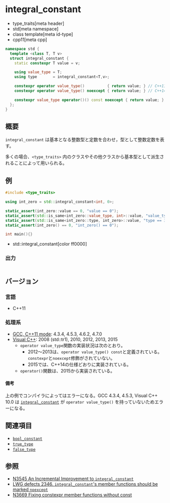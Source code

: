 # integral_constant
* type_traits[meta header]
* std[meta namespace]
* class template[meta id-type]
* cpp11[meta cpp]

```cpp
namespace std {
  template <class T, T v>
  struct integral_constant {
    static constexpr T value = v;

    using value_type = T;
    using type       = integral_constant<T,v>;

    constexpr operator value_type()          { return value; } // C++11
    constexpr operator value_type() noexcept { return value; } // C++14

    constexpr value_type operator()() const noexcept { return value; } // C++14
  };
}
```

## 概要
`integral_constant` は基本となる整数型と定数を合わせ，型として整数定数を表す。

多くの場合、`<type_traits>` 内のクラスやその他クラスから基本型として派生されることによって用いられる。


## 例
```cpp example
#include <type_traits>

using int_zero = std::integral_constant<int, 0>;

static_assert(int_zero::value == 0, "value == 0");
static_assert(std::is_same<int_zero::value_type, int>::value, "value_type == int");
static_assert(std::is_same<int_zero::type, int_zero>::value, "type == int_zero");
static_assert(int_zero() == 0, "int_zero() == 0");

int main(){}
```
* std::integral_constant[color ff0000]

### 出力
```
```

## バージョン
### 言語
- C++11

### 処理系
- [GCC, C++11 mode](/implementation.md#gcc): 4.3.4, 4.5.3, 4.6.2, 4.7.0
- [Visual C++](/implementation.md#visual_cpp): 2008 (std::tr1), 2010, 2012, 2013, 2015
	- `operator value_type`関数の実装状況は次のとおり。
		- 2012～2013は、`operator value_type() const`と定義されている。`constexpr`と`noexcept`修飾がされていない。
		- 2015では、C++14の仕様どおりに実装されている。
	- `operator()`関数は、2015から実装されている。

#### 備考
上の例でコンパイラによってはエラーになる。GCC 4.3.4, 4.5.3, Visual C++ 10.0 は [`integral_constant`](integral_constant.md) が `operator value_type()` を持っていないためエラーになる。


## 関連項目
- [`bool_constant`](bool_constant.md)
- [`true_type`](true_type.md)
- [`false_type`](false_type.md)


## 参照
- [N3545 An Incremental Improvement to `integral_constant`](http://www.open-std.org/jtc1/sc22/wg21/docs/papers/2013/n3545.pdf)
- [LWG defects 2346. `integral_constant`'s member functions should be marked `noexcept`](http://www.open-std.org/jtc1/sc22/wg21/docs/lwg-defects.html#2346)
- [N3669 Fixing constexpr member functions without const](http://www.open-std.org/jtc1/sc22/wg21/docs/papers/2013/n3669.pdf)

